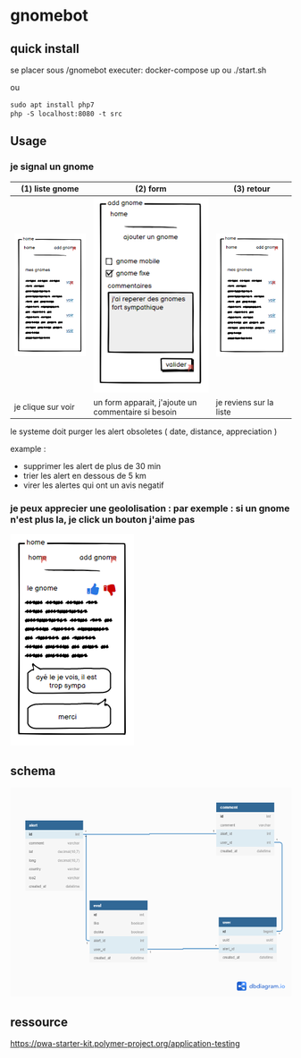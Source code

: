 # gnomebot

## quick install

se placer sous /gnomebot
executer: 
    docker-compose up
    ou
    ./start.sh

ou

```
sudo apt install php7
php -S localhost:8080 -t src
```


## Usage

###  je signal un gnome

(1) liste gnome | (2) form | (3) retour 
--| -- | --
![](./docs/100.PNG) | ![](./docs/110.PNG) | ![](./docs/100.PNG)
je clique sur voir | un form apparait, j'ajoute un commentaire si besoin | je reviens sur la liste


le systeme doit purger les alert obsoletes ( date, distance, appreciation )

example : 

- supprimer les alert de plus de 30 min
- trier les alert en dessous de 5 km
- virer les alertes qui ont un avis negatif 

###  je peux apprecier une geololisation : par exemple : si un gnome n'est plus la, je click un bouton j'aime pas

![](./docs/120.PNG)

## schema

![sql](./docs/gnomebot.png)


## ressource

https://pwa-starter-kit.polymer-project.org/application-testing
